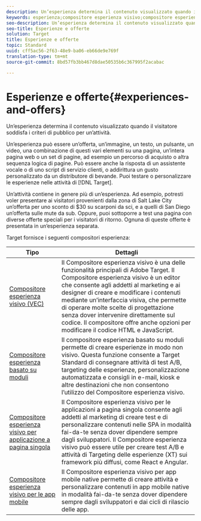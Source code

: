 ```yaml
---
description: Un’esperienza determina il contenuto visualizzato quando il visitatore soddisfa i criteri di pubblico per un’attività.
keywords: esperienza;compositore esperienza visivo;compositore esperienza avanzato;compositore esperienza basato su moduli;compositore moduli;compositore visivo;compositore esperienza;contenuti misti;iframe;iframe busting;iframe bust;x-frame-options;origini incrociate;problemi di origini incrociate;flusso di lavoro di autenticazione;blacklist di ip;ip consentiti
seo-description: Un’esperienza determina il contenuto visualizzato quando il visitatore soddisfa i criteri di pubblico per un’attività.
seo-title: Esperienze e offerte
solution: Target
title: Esperienze e offerte
topic: Standard
uuid: cff5ac56-2f63-48e9-ba06-eb66de9e769f
translation-type: tm+mt
source-git-commit: 8bd57fb3bb467d8dae50535b6c367995f2acabac

---
```



# Esperienze e offerte{#experiences-and-offers}

Un’esperienza determina il contenuto visualizzato quando il visitatore soddisfa i criteri di pubblico per un’attività.

Un’esperienza può essere un’offerta, un’immagine, un testo, un pulsante, un video, una combinazione di questi vari elementi su una pagina, un’intera pagina web o un set di pagine, ad esempio un percorso di acquisto o altra sequenza logica di pagine. Può essere anche la risposta di un assistente vocale o di uno script di servizio clienti, o addirittura un gusto personalizzato da un distributore di bevande. Puoi testare o personalizzare le esperienze nelle attività di [!DNL Target].

Un’attività contiene in genere più di un’esperienza. Ad esempio, potresti voler presentare ai visitatori provenienti dalla zona di Salt Lake City un’offerta per uno sconto di $30 su scarponi da sci, e a quelli di San Diego un’offerta sulle mute da sub. Oppure, puoi sottoporre a test una pagina con diverse offerte speciali per i visitatori di ritorno. Ognuna di queste offerte è presentata in un’esperienza separata.

Target fornisce i seguenti compositori esperienza:

| Tipo | Dettagli |
| --- | --- |
| [Compositore esperienza visivo (VEC)](../c-experiences/c-visual-experience-composer/visual-experience-composer.md#concept_CF63320EB8924B2F9BDA3C72256DCE50) | Il Compositore esperienza visivo è una delle funzionalità principali di Adobe Target. Il Compositore esperienza visivo è un editor che consente agli addetti al marketing e ai designer di creare e modificare i contenuti mediante un’interfaccia visiva, che permette di operare molte scelte di progettazione senza dover intervenire direttamente sul codice. Il compositore offre anche opzioni per modificare il codice HTML e JavaScript. |
| [Compositore esperienza basato su moduli](../c-experiences/form-experience-composer.md#task_FAC842A6535045B68B4C1AD3E657E56E) | Il compositore esperienza basato su moduli permette di creare esperienze in modo non visivo. Questa funzione consente a Target Standard di consegnare attività di test A/B, targeting delle esperienze, personalizzazione automatizzata e consigli in e-mail, kiosk e altre destinazioni che non consentono l’utilizzo del Compositore esperienza visivo. |
| [Compositore esperienza visivo per applicazione a pagina singola](/help/c-experiences/spa-visual-experience-composer.md) | Il Compositore esperienza visivo per le applicazioni a pagina singola consente agli addetti al marketing di creare test e di personalizzare contenuti nelle SPA in modalità fai-da-te senza dover dipendere sempre dagli sviluppatori. Il Compositore esperienza visivo può essere utile per creare test A/B e attività di Targeting delle esperienze (XT) sui framework più diffusi, come React e Angular. |
| [Compositore esperienza visivo per le app mobile](/help/c-target-mobile-app/c-mobile-visual-experience-composer/mobile-visual-experience-composer.md) | Il Compositore esperienza visivo per app mobile native permette di creare attività e personalizzare contenuti in app mobile native in modalità fai-da-te senza dover dipendere sempre dagli sviluppatori e dai cicli di rilascio delle app. |


